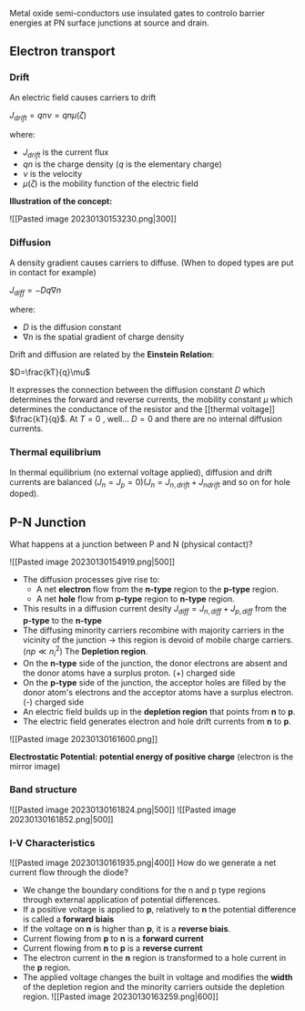 Metal oxide semi-conductors use insulated gates to controlo barrier energies at PN surface junctions at source and drain. 

## Electron transport

### Drift 
An electric field causes carriers to drift

$J_{drift} = qn\nu = qn\mu(\zeta)$

where:

- $J_{drift}$ is the current flux
- $qn$ is the charge density ($q$ is the elementary charge)
- $\nu$ is the velocity
- $\mu(\zeta)$ is the mobility function of the electric field

**Illustration of the concept:**

![[Pasted image 20230130153230.png|300]]
### Diffusion

A density gradient causes carriers to diffuse. (When to doped types are put in contact for example)

$J_{diff} = -Dq\nabla n$

where:

- $D$ is the diffusion constant
- $\nabla n$ is the spatial gradient of charge density


Drift and diffusion are related by the **Einstein Relation**:

$D=\frac{kT}{q}\mu$

It expresses the connection between the diffusion constant $D$ which determines the forward and reverse currents, the mobility constant $\mu$ which determines the conductance of the resistor  and the [[thermal voltage]] $\frac{kT}{q}$.
At $T=0$ , well... $D=0$ and there are no internal diffusion currents.

### Thermal equilibrium

In thermal equilibrium (no external voltage applied), diffusion and drift currents are balanced ($J_{n}=J_{p}=0$)($J_{n}=J_{n,drift}+J_{ndrift}$ and so on for hole doped).


## P-N Junction
What happens at a junction between P and N (physical contact)?

![[Pasted image 20230130154919.png|500]]

- The diffusion processes give rise to:
	- A net **electron** flow from the **n-type** region to the **p-type** region.
	- A net **hole** flow from **p-type** region to **n-type** region.
- This results in a diffusion current desity $J_{diff}=J_{n,diff}+J_{p,diff}$ from the **p-type** to the **n-type** 
- The diffusing minority carriers recombine with majority carriers in the vicinity of the junction $\rightarrow$ this region is devoid of mobile charge carriers. ($np\ll n_{i}^2$) The **Depletion region**. 
- On the **n-type** side of the junction, the donor electrons are absent and the donor atoms have a surplus proton. (+) charged side
-  On the **p-type** side of the junction, the acceptor holes are filled by the donor atom's electrons and the acceptor atoms have a surplus electron. (-) charged side
- An electric field builds up in the **depletion region** that points from **n** to **p**.
- The electric field generates electron and hole drift currents from **n** to **p**.  

![[Pasted image 20230130161600.png]]

**Electrostatic Potential: potential energy of positive charge** (electron is the mirror image)

### Band structure
![[Pasted image 20230130161824.png|500]]
![[Pasted image 20230130161852.png|500]]

### I-V Characteristics
![[Pasted image 20230130161935.png|400]]
How do we generate a net current flow through the diode? 
- We change the boundary conditions for the n and p type regions through external application of potential differences. 
- If a positive voltage is applied to **p**, relatively to **n** the potential difference is called a **forward biais**
- If the voltage on **n** is higher than **p**, it is a **reverse biais**. 
- Current flowing from **p** to **n** is a **forward current**
- Current flowing from **n** to **p** is a **reverse current**
- The electron current in the **n** region is transformed to a hole current in the **p** region. 
- The applied voltage changes the built in voltage and modifies the **width** of the depletion region and the minority carriers outside the depletion region.
![[Pasted image 20230130163259.png|600]]
